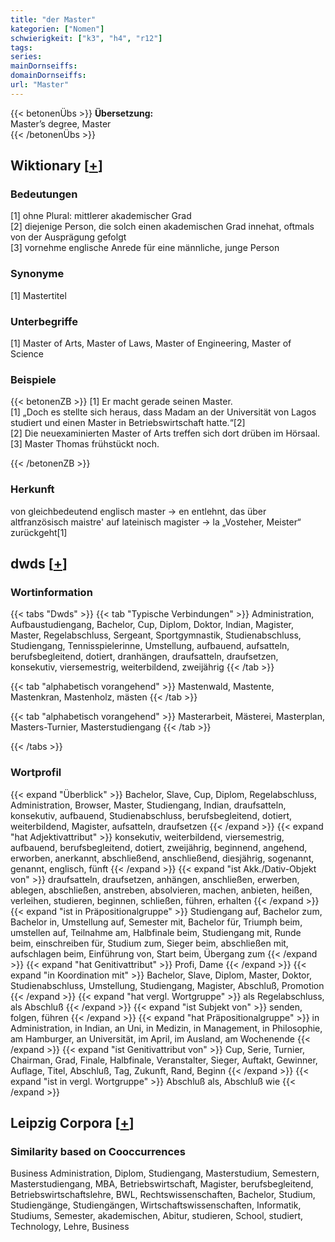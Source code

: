 ```yaml
---
title: "der Master"
kategorien: ["Nomen"]
schwierigkeit: ["k3", "h4", "r12"]
tags:
series:
mainDornseiffs:
domainDornseiffs:
url: "Master"
---
```


{{< betonenÜbs >}}
**Übersetzung:**  
Master’s degree, Master  
{{< /betonenÜbs >}}

## Wiktionary [[+](https://de.wiktionary.org/wiki/Master)]

### Bedeutungen
[1] ohne Plural: mittlerer akademischer Grad  
[2] diejenige Person, die solch einen akademischen Grad innehat, oftmals von der Ausprägung gefolgt  
[3] vornehme englische Anrede für eine männliche, junge Person  

### Synonyme
[1] Mastertitel  

### Unterbegriffe
[1] Master of Arts, Master of Laws, Master of Engineering, Master of Science  

### Beispiele
{{< betonenZB >}}
[1] Er macht gerade seinen Master.  
[1] „Doch es stellte sich heraus, dass Madam an der Universität von Lagos studiert und einen Master in Betriebswirtschaft hatte.“[2]  
[2] Die neuexaminierten Master of Arts treffen sich dort drüben im Hörsaal.  
[3] Master Thomas frühstückt noch.  

{{< /betonenZB >}}
### Herkunft
von gleichbedeutend englisch master → en entlehnt, das über altfranzösisch maistre' auf lateinisch magister → la „Vosteher, Meister“ zurückgeht[1]  



## dwds [[+](https://www.dwds.de/wb/Master)]

### Wortinformation
{{< tabs "Dwds" >}}
{{< tab "Typische Verbindungen" >}}
Administration, Aufbaustudiengang, Bachelor, Cup, Diplom, Doktor, Indian, Magister, Master, Regelabschluss, Sergeant, Sportgymnastik, Studienabschluss, Studiengang, Tennisspielerinne, Umstellung, aufbauend, aufsatteln, berufsbegleitend, dotiert, dranhängen, draufsatteln, draufsetzen, konsekutiv, viersemestrig, weiterbildend, zweijährig
{{< /tab >}}

{{< tab "alphabetisch vorangehend" >}}
Mastenwald, Mastente, Mastenkran, Mastenholz, mästen
{{< /tab >}}

{{< tab "alphabetisch vorangehend" >}}
Masterarbeit, Mästerei, Masterplan, Masters-Turnier, Masterstudiengang
{{< /tab >}}

{{< /tabs >}}

### Wortprofil
{{< expand "Überblick" >}} Bachelor, Slave, Cup, Diplom, Regelabschluss, Administration, Browser, Master, Studiengang, Indian, draufsatteln, konsekutiv, aufbauend, Studienabschluss, berufsbegleitend, dotiert, weiterbildend, Magister, aufsatteln, draufsetzen {{< /expand >}}
{{< expand "hat Adjektivattribut" >}} konsekutiv, weiterbildend, viersemestrig, aufbauend, berufsbegleitend, dotiert, zweijährig, beginnend, angehend, erworben, anerkannt, abschließend, anschließend, diesjährig, sogenannt, genannt, englisch, fünft {{< /expand >}}
{{< expand "ist Akk./Dativ-Objekt von" >}} draufsatteln, draufsetzen, anhängen, anschließen, erwerben, ablegen, abschließen, anstreben, absolvieren, machen, anbieten, heißen, verleihen, studieren, beginnen, schließen, führen, erhalten {{< /expand >}}
{{< expand "ist in Präpositionalgruppe" >}} Studiengang auf, Bachelor zum, Bachelor in, Umstellung auf, Semester mit, Bachelor für, Triumph beim, umstellen auf, Teilnahme am, Halbfinale beim, Studiengang mit, Runde beim, einschreiben für, Studium zum, Sieger beim, abschließen mit, aufschlagen beim, Einführung von, Start beim, Übergang zum {{< /expand >}}
{{< expand "hat Genitivattribut" >}} Profi, Dame {{< /expand >}}
{{< expand "in Koordination mit" >}} Bachelor, Slave, Diplom, Master, Doktor, Studienabschluss, Umstellung, Studiengang, Magister, Abschluß, Promotion {{< /expand >}}
{{< expand "hat vergl. Wortgruppe" >}} als Regelabschluss, als Abschluß {{< /expand >}}
{{< expand "ist Subjekt von" >}} senden, folgen, führen {{< /expand >}}
{{< expand "hat Präpositionalgruppe" >}} in Administration, in Indian, an Uni, in Medizin, in Management, in Philosophie, am Hamburger, an Universität, im April, im Ausland, am Wochenende {{< /expand >}}
{{< expand "ist Genitivattribut von" >}} Cup, Serie, Turnier, Chairman, Grad, Finale, Halbfinale, Veranstalter, Sieger, Auftakt, Gewinner, Auflage, Titel, Abschluß, Tag, Zukunft, Rand, Beginn {{< /expand >}}
{{< expand "ist in vergl. Wortgruppe" >}} Abschluß als, Abschluß wie {{< /expand >}}

## Leipzig Corpora [[+](https://corpora.uni-leipzig.de/en/res?word=Master&corpusId=deu_newscrawl-public_2018)]


### Similarity based on Cooccurrences
Business Administration, Diplom, Studiengang, Masterstudium, Semestern, Masterstudiengang, MBA, Betriebswirtschaft, Magister, berufsbegleitend, Betriebswirtschaftslehre, BWL, Rechtswissenschaften, Bachelor, Studium, Studiengänge, Studiengängen, Wirtschaftswissenschaften, Informatik, Studiums, Semester, akademischen, Abitur, studieren, School, studiert, Technology, Lehre, Business


